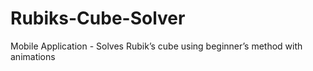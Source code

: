 # Rubiks-Cube-Solver
Mobile Application - Solves Rubik’s cube using beginner’s method with animations
